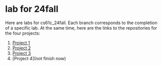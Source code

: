 # lab for 24fall
Here are labs for cs61c_24fall. Each branch corresponds to the completion of a specific lab.
At the same time, here are the links to the repositories for the four projects:

1. [Project 1](https://github.com/YCChengit/cs61c_24all_proj1.git)
2. [Project 2](https://github.com/YCChengit/cs61c_24all_proj2.git)
3. [Project 3](https://github.com/YCChengit/cs61c_24all_proj3.git)
4. [Project 4](not finish now)
